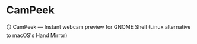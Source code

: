# CamPeek
🪞 CamPeek — Instant webcam preview for GNOME Shell (Linux alternative to macOS's Hand Mirror)
